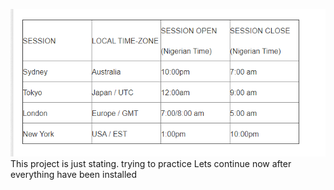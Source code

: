 ![](https://github.com/akinolafusi/DAREY.IO-PROJECTS/blob/main/trading%20sessions.PNG)
This project is just stating. trying to practice
Lets continue now after everything have been installed 